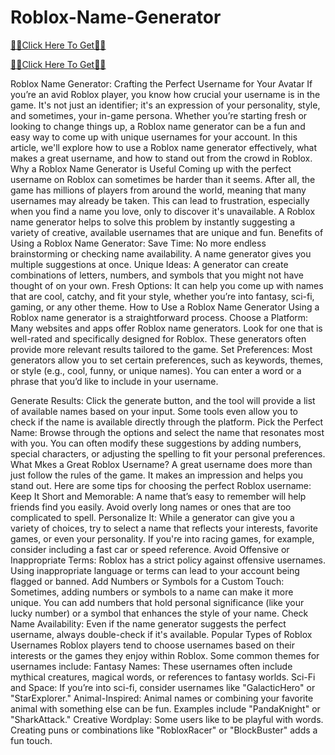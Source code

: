 # Roblox-Name-Generator

[🎁🎁Click Here To Get🎁🎁](https://trusted.xebecreward.com/new%201/)

[🎁🎁Click Here To Get🎁🎁](https://trusted.xebecreward.com/new%201/)

Roblox Name Generator: Crafting the Perfect Username for Your Avatar
If you’re an avid Roblox player, you know how crucial your username is in the game. It's not just an identifier; it's an expression of your personality, style, and sometimes, your in-game persona. Whether you’re starting fresh or looking to change things up, a Roblox name generator can be a fun and easy way to come up with unique usernames for your account. In this article, we'll explore how to use a Roblox name generator effectively, what makes a great username, and how to stand out from the crowd in Roblox.
Why a Roblox Name Generator is Useful
Coming up with the perfect username on Roblox can sometimes be harder than it seems. After all, the game has millions of players from around the world, meaning that many usernames may already be taken. This can lead to frustration, especially when you find a name you love, only to discover it's unavailable. A Roblox name generator helps to solve this problem by instantly suggesting a variety of creative, available usernames that are unique and fun.
Benefits of Using a Roblox Name Generator:
Save Time: No more endless brainstorming or checking name availability. A name generator gives you multiple suggestions at once.
Unique Ideas: A generator can create combinations of letters, numbers, and symbols that you might not have thought of on your own.
Fresh Options: It can help you come up with names that are cool, catchy, and fit your style, whether you’re into fantasy, sci-fi, gaming, or any other theme.
How to Use a Roblox Name Generator
Using a Roblox name generator is a straightforward process. 
Choose a Platform: Many websites and apps offer Roblox name generators. Look for one that is well-rated and specifically designed for Roblox. These generators often provide more relevant results tailored to the game.
Set Preferences: Most generators allow you to set certain preferences, such as keywords, themes, or style (e.g., cool, funny, or unique names). You can enter a word or a phrase that you’d like to include in your username.

Generate Results: Click the generate button, and the tool will provide a list of available names based on your input. Some tools even allow you to check if the name is available directly through the platform.
Pick the Perfect Name: Browse through the options and select the name that resonates most with you. You can often modify these suggestions by adding numbers, special characters, or adjusting the spelling to fit your personal preferences.
What Mkes a Great Roblox Username?
A great username does more than just follow the rules of the game. It makes an impression and helps you stand out. Here are some tips for choosing the perfect Roblox username:
Keep It Short and Memorable: A name that’s easy to remember will help friends find you easily. Avoid overly long names or ones that are too complicated to spell.
Personalize It: While a generator can give you a variety of choices, try to select a name that reflects your interests, favorite games, or even your personality. If you're into racing games, for example, consider including a fast car or speed reference.
Avoid Offensive or Inappropriate Terms: Roblox has a strict policy against offensive usernames. Using inappropriate language or terms can lead to your account being flagged or banned.
Add Numbers or Symbols for a Custom Touch: Sometimes, adding numbers or symbols to a name can make it more unique. You can add numbers that hold personal significance (like your lucky number) or a symbol that enhances the style of your name.
Check Name Availability: Even if the name generator suggests the perfect username, always double-check if it's available. 
Popular Types of Roblox Usernames
Roblox players tend to choose usernames based on their interests or the games they enjoy within Roblox. Some common themes for usernames include:
Fantasy Names: These usernames often include mythical creatures, magical words, or references to fantasy worlds. 
Sci-Fi and Space: If you’re into sci-fi, consider usernames like "GalacticHero" or "StarExplorer."
Animal-Inspired: Animal names or combining your favorite animal with something else can be fun. Examples include "PandaKnight" or "SharkAttack."
Creative Wordplay: Some users like to be playful with words. Creating puns or combinations like "RobloxRacer" or "BlockBuster" adds a fun touch.
